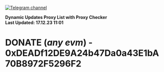 [![Telegram channel](https://img.shields.io/endpoint?url=https://runkit.io/damiankrawczyk/telegram-badge/branches/master?url=https://t.me/n4z4v0d)](https://t.me/n4z4v0d) 

**Dynamic Updates Proxy List with Proxy Checker**  
**Last Updated: 17.12.23 11:01**

# DONATE (_any evm_) - 0xDEADf12DE9A24b47Da0a43E1bA70B8972F5296F2
